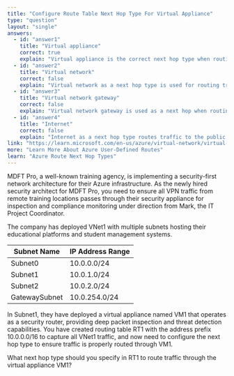 ```yaml
---
title: "Configure Route Table Next Hop Type For Virtual Appliance"
type: "question"
layout: "single"
answers:
  - id: "answer1"
    title: "Virtual appliance"
    correct: true
    explain: "Virtual appliance is the correct next hop type when routing traffic through a VM that acts as a network appliance, such as a firewall or router. This directs traffic to the specific IP address of VM1."
  - id: "answer2"
    title: "Virtual network"
    correct: false
    explain: "Virtual network as a next hop type is used for routing traffic to stay within the current virtual network using Azure's default routing. This would not direct traffic specifically through VM1."
  - id: "answer3"
    title: "Virtual network gateway"
    correct: false
    explain: "Virtual network gateway is used as a next hop when routing traffic to another network through a VPN or ExpressRoute gateway. Since VM1 is within the same VNet, this is not the appropriate choice."
  - id: "answer4"
    title: "Internet"
    correct: false
    explain: "Internet as a next hop type routes traffic to the public internet through Azure's default internet gateway. This would not route traffic through the internal virtual appliance VM1."
link: "https://learn.microsoft.com/en-us/azure/virtual-network/virtual-networks-udr-overview"
more: "Learn More About Azure User-Defined Routes"
learn: "Azure Route Next Hop Types"
---
```


MDFT Pro, a well-known training agency, is implementing a security-first network architecture for their Azure infrastructure. As the newly hired security architect for MDFT Pro, you need to ensure all VPN traffic from remote training locations passes through their security appliance for inspection and compliance monitoring under direction from Mark, the IT Project Coordinator. 

The company has deployed VNet1 with multiple subnets hosting their educational platforms and student management systems.

| Subnet Name | IP Address Range |
|-------------|------------------|
| Subnet0 | 10.0.0.0/24 |
| Subnet1 | 10.0.1.0/24 |
| Subnet2 | 10.0.2.0/24 |
| GatewaySubnet | 10.0.254.0/24 |

In Subnet1, they have deployed a virtual appliance named VM1 that operates as a security router, providing deep packet inspection and threat detection capabilities. You have created routing table RT1 with the address prefix 10.0.0.0/16 to capture all VNet1 traffic, and now need to configure the next hop type to ensure traffic is properly routed through VM1.

What next hop type should you specify in RT1 to route traffic through the virtual appliance VM1?
